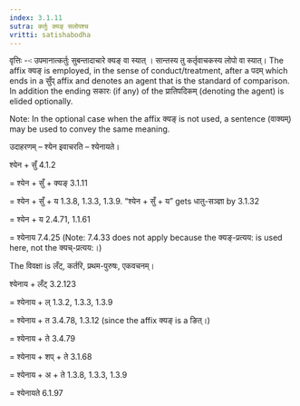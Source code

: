 ```yaml
---
index: 3.1.11
sutra: कर्तुः क्यङ् सलोपश्च
vritti: satishabodha
---
```



वृत्तिः --ः उपमानात्कर्तुः सुबन्तादाचारे क्यङ् वा स्यात् । सान्तस्य तु कर्तृवाचकस्य लोपो वा स्यात्। The affix क्यङ् is employed, in the sense of conduct/treatment, after a पदम् which ends in a सुँप् affix and denotes an agent that is the standard of comparison. In addition the ending सकारः (if any) of the प्रातिपदिकम् (denoting the agent) is elided optionally.

Note: In the optional case when the affix क्यङ् is not used, a sentence (वाक्यम्) may be used to convey the same meaning.


उदाहरणम् – श्येन इवाचरति – श्येनायते।


श्येन + सुँ 4.1.2

= श्येन + सुँ + क्यङ् 3.1.11

= श्येन + सुँ + य 1.3.8, 1.3.3, 1.3.9. “श्येन + सुँ + य” gets धातु-सञ्ज्ञा by 3.1.32

= श्येन + य 2.4.71, 1.1.61

= श्येनाय 7.4.25 (Note: 7.4.33 does not apply because the क्यङ्-प्रत्यय: is used here, not the क्यच्-प्रत्यय:।)


The विवक्षा is लँट्, कर्तरि, प्रथम-पुरुषः, एकवचनम्।

श्येनाय + लँट् 3.2.123

= श्येनाय + ल् 1.3.2, 1.3.3, 1.3.9

= श्येनाय + त 3.4.78, 1.3.12 (since the affix क्यङ् is a ङित्।)

= श्येनाय + ते 3.4.79

= श्येनाय + शप् + ते 3.1.68

= श्येनाय + अ + ते 1.3.8, 1.3.3, 1.3.9

= श्येनायते 6.1.97

